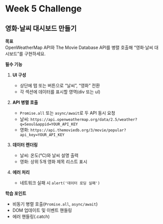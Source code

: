 # Week 5 Challenge

## 영화·날씨 대시보드 만들기

**목표**  
OpenWeatherMap API와 The Movie Database API를 병렬 호출해 “영화·날씨 대시보드”를 구현하세요.

**필수 기능**  
1. **UI 구성**  
   - 상단에 탭 또는 버튼으로 “날씨”, “영화” 전환  
   - 각 섹션에 데이터를 표시할 영역(div 또는 ul)  

2. **API 병렬 호출**  
   - `Promise.all` 또는 `async/await`로 두 API 동시 요청  
   - 날씨: `https://api.openweathermap.org/data/2.5/weather?q=Seoul&appid=YOUR_API_KEY`  
   - 영화: `https://api.themoviedb.org/3/movie/popular?api_key=YOUR_API_KEY`  

3. **데이터 렌더링**  
   - 날씨: 온도(℃)와 날씨 설명 출력  
   - 영화: 상위 5개 영화 제목 리스트 표시  

4. **에러 처리**  
   - 네트워크 실패 시 `alert('데이터 로딩 실패')`  

**학습 포인트**  
- 비동기 병렬 호출(`Promise.all`, `async/await`)  
- DOM 업데이트 및 이벤트 핸들링  
- 에러 핸들링(.catch)  
